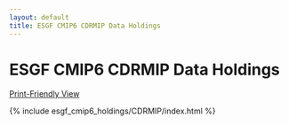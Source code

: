 ```yaml
---
layout: default
title: ESGF CMIP6 CDRMIP Data Holdings
---
```


# ESGF CMIP6 CDRMIP Data Holdings

[Print-Friendly View](print_view.html)

{% include esgf_cmip6_holdings/CDRMIP/index.html %}
